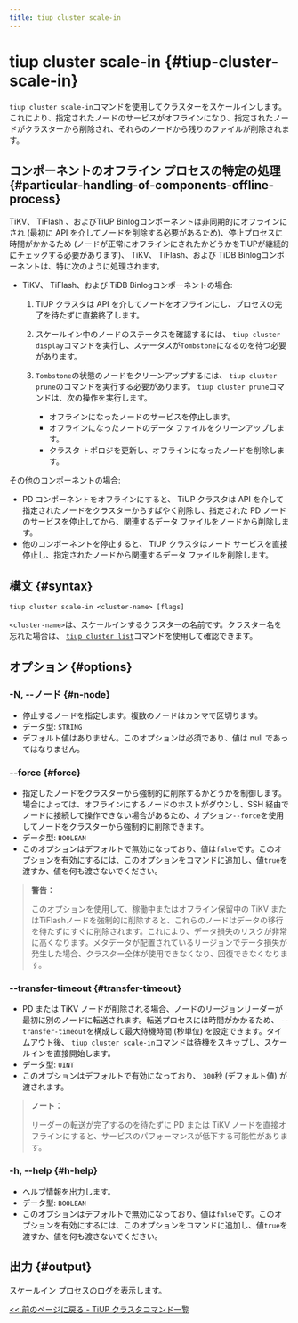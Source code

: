 ```yaml
---
title: tiup cluster scale-in
---
```


# tiup cluster scale-in {#tiup-cluster-scale-in}

`tiup cluster scale-in`コマンドを使用してクラスターをスケールインします。これにより、指定されたノードのサービスがオフラインになり、指定されたノードがクラスターから削除され、それらのノードから残りのファイルが削除されます。

## コンポーネントのオフライン プロセスの特定の処理 {#particular-handling-of-components-offline-process}

TiKV、 TiFlash 、およびTiUP Binlogコンポーネントは非同期的にオフラインにされ (最初に API を介してノードを削除する必要があるため)、停止プロセスに時間がかかるため (ノードが正常にオフラインにされたかどうかをTiUPが継続的にチェックする必要があります)、 TiKV、 TiFlash、および TiDB Binlogコンポーネントは、特に次のように処理されます。

-   TiKV、 TiFlash、および TiDB Binlogコンポーネントの場合:

    1.  TiUP クラスタは API を介してノードをオフラインにし、プロセスの完了を待たずに直接終了します。
    2.  スケールイン中のノードのステータスを確認するには、 `tiup cluster display`コマンドを実行し、ステータスが`Tombstone`になるのを待つ必要があります。
    3.  `Tombstone`の状態のノードをクリーンアップするには、 `tiup cluster prune`のコマンドを実行する必要があります。 `tiup cluster prune`コマンドは、次の操作を実行します。

        -   オフラインになったノードのサービスを停止します。
        -   オフラインになったノードのデータ ファイルをクリーンアップします。
        -   クラスタ トポロジを更新し、オフラインになったノードを削除します。

その他のコンポーネントの場合:

-   PD コンポーネントをオフラインにすると、 TiUP クラスタは API を介して指定されたノードをクラスターからすばやく削除し、指定された PD ノードのサービスを停止してから、関連するデータ ファイルをノードから削除します。
-   他のコンポーネントを停止すると、 TiUP クラスタはノード サービスを直接停止し、指定されたノードから関連するデータ ファイルを削除します。

## 構文 {#syntax}

```shell
tiup cluster scale-in <cluster-name> [flags]
```

`<cluster-name>`は、スケールインするクラスターの名前です。クラスター名を忘れた場合は、 [`tiup cluster list`](/tiup/tiup-component-cluster-list.md)コマンドを使用して確認できます。

## オプション {#options}

### -N, --ノード {#n-node}

-   停止するノードを指定します。複数のノードはカンマで区切ります。
-   データ型: `STRING`
-   デフォルト値はありません。このオプションは必須であり、値は null であってはなりません。

### &#x20;--force {#force}

-   指定したノードをクラスターから強制的に削除するかどうかを制御します。場合によっては、オフラインにするノードのホストがダウンし、SSH 経由でノードに接続して操作できない場合があるため、オプション`--force`を使用してノードをクラスターから強制的に削除できます。
-   データ型: `BOOLEAN`
-   このオプションはデフォルトで無効になっており、値は`false`です。このオプションを有効にするには、このオプションをコマンドに追加し、値`true`を渡すか、値を何も渡さないでください。

> **警告：**
>
> このオプションを使用して、稼働中またはオフライン保留中の TiKV またはTiFlashノードを強制的に削除すると、これらのノードはデータの移行を待たずにすぐに削除されます。これにより、データ損失のリスクが非常に高くなります。メタデータが配置されているリージョンでデータ損失が発生した場合、クラスター全体が使用できなくなり、回復できなくなります。

### --transfer-timeout {#transfer-timeout}

-   PD または TiKV ノードが削除される場合、ノードのリージョンリーダーが最初に別のノードに転送されます。転送プロセスには時間がかかるため、 `--transfer-timeout`を構成して最大待機時間 (秒単位) を設定できます。タイムアウト後、 `tiup cluster scale-in`コマンドは待機をスキップし、スケールインを直接開始します。
-   データ型: `UINT`
-   このオプションはデフォルトで有効になっており、 `300`秒 (デフォルト値) が渡されます。

> **ノート：**
>
> リーダーの転送が完了するのを待たずに PD または TiKV ノードを直接オフラインにすると、サービスのパフォーマンスが低下する可能性があります。

### -h, --help {#h-help}

-   ヘルプ情報を出力します。
-   データ型: `BOOLEAN`
-   このオプションはデフォルトで無効になっており、値は`false`です。このオプションを有効にするには、このオプションをコマンドに追加し、値`true`を渡すか、値を何も渡さないでください。

## 出力 {#output}

スケールイン プロセスのログを表示します。

[&lt;&lt; 前のページに戻る - TiUP クラスタコマンド一覧](/tiup/tiup-component-cluster.md#command-list)
